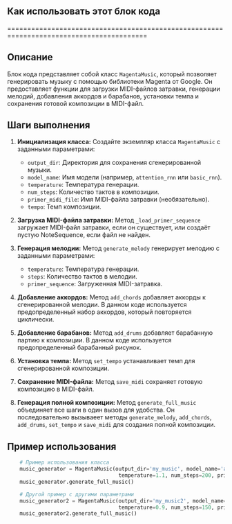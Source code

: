 ## Как использовать этот блок кода
=========================================================================================

Описание
-------------------------
Блок кода представляет собой класс `MagentaMusic`, который позволяет генерировать музыку с помощью библиотеки Magenta от Google. 
Он предоставляет функции для загрузки MIDI-файлов затравки, генерации мелодий, добавления аккордов и барабанов, 
установки темпа и сохранения готовой композиции в MIDI-файл.

Шаги выполнения
-------------------------
1. **Инициализация класса:** Создайте экземпляр класса `MagentaMusic` с заданными параметрами:
    - `output_dir`: Директория для сохранения сгенерированной музыки.
    - `model_name`: Имя модели (например, `attention_rnn` или `basic_rnn`).
    - `temperature`: Температура генерации.
    - `num_steps`: Количество тактов в композиции.
    - `primer_midi_file`: Имя MIDI-файла затравки (необязательно).
    - `tempo`: Темп композиции.

2. **Загрузка MIDI-файла затравки:** Метод `_load_primer_sequence` загружает MIDI-файл затравки, если он существует, или создаёт пустую NoteSequence, если файл не найден.

3. **Генерация мелодии:** Метод `generate_melody` генерирует мелодию с заданными параметрами:
    - `temperature`: Температура генерации.
    - `steps`: Количество тактов в мелодии.
    - `primer_sequence`: Загруженная MIDI-затравка.

4. **Добавление аккордов:** Метод `add_chords` добавляет аккорды к сгенерированной мелодии. 
   В данном коде используется предопределенный набор аккордов, который повторяется циклически.

5. **Добавление барабанов:** Метод `add_drums` добавляет барабанную партию к композиции. 
   В данном коде используется предопределенный барабанный рисунок.

6. **Установка темпа:** Метод `set_tempo` устанавливает темп для сгенерированной композиции.

7. **Сохранение MIDI-файла:** Метод `save_midi` сохраняет готовую композицию в MIDI-файл.

8. **Генерация полной композиции:** Метод `generate_full_music` объединяет все шаги в один вызов для удобства. 
   Он последовательно вызываеет методы `generate_melody`, `add_chords`, `add_drums`, `set_tempo` и `save_midi` для создания полной композиции.

Пример использования
-------------------------

```python
    # Пример использования класса
    music_generator = MagentaMusic(output_dir='my_music', model_name='attention_rnn',
                                    temperature=1.1, num_steps=200, primer_midi_file='primer.mid', tempo=110)
    music_generator.generate_full_music()

    # Другой пример с другими параметрами
    music_generator2 = MagentaMusic(output_dir='my_music2', model_name='basic_rnn',
                                    temperature=0.9, num_steps=150, primer_midi_file='primer2.mid', tempo=120)
    music_generator2.generate_full_music()
```